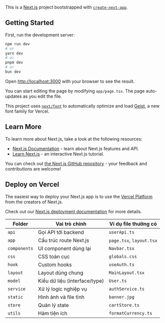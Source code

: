 This is a [Next.js](https://nextjs.org) project bootstrapped with [`create-next-app`](https://nextjs.org/docs/app/api-reference/cli/create-next-app).

## Getting Started

First, run the development server:

```bash
npm run dev
# or
yarn dev
# or
pnpm dev
# or
bun dev
```

Open [http://localhost:3000](http://localhost:3000) with your browser to see the result.

You can start editing the page by modifying `app/page.tsx`. The page auto-updates as you edit the file.

This project uses [`next/font`](https://nextjs.org/docs/app/building-your-application/optimizing/fonts) to automatically optimize and load [Geist](https://vercel.com/font), a new font family for Vercel.

## Learn More

To learn more about Next.js, take a look at the following resources:

- [Next.js Documentation](https://nextjs.org/docs) - learn about Next.js features and API.
- [Learn Next.js](https://nextjs.org/learn) - an interactive Next.js tutorial.

You can check out [the Next.js GitHub repository](https://github.com/vercel/next.js) - your feedback and contributions are welcome!

## Deploy on Vercel

The easiest way to deploy your Next.js app is to use the [Vercel Platform](https://vercel.com/new?utm_medium=default-template&filter=next.js&utm_source=create-next-app&utm_campaign=create-next-app-readme) from the creators of Next.js.

Check out our [Next.js deployment documentation](https://nextjs.org/docs/app/building-your-application/deploying) for more details.


| Folder       | Vai trò chính                 | Ví dụ file thường có     |
| ------------ | ----------------------------- | ------------------------ |
| `api`        | Gọi API tới backend           | `userApi.ts`             |
| `app`        | Cấu trúc route Next.js        | `page.tsx`, `layout.tsx` |
| `components` | UI component dùng lại         | `Navbar.tsx`             |
| `css`        | CSS toàn cục                  | `globals.css`            |
| `hook`       | Custom hooks                  | `useAuth.ts`             |
| `layout`     | Layout dùng chung             | `MainLayout.tsx`         |
| `model`      | Kiểu dữ liệu (interface/type) | `User.ts`                |
| `service`    | Xử lý logic nghiệp vụ         | `authService.ts`         |
| `static`     | Hình ảnh và file tĩnh         | `banner.jpg`             |
| `store`      | Quản lý state                 | `cartStore.ts`           |
| `utils`      | Hàm tiện ích                  | `formatCurrency.ts`      |
